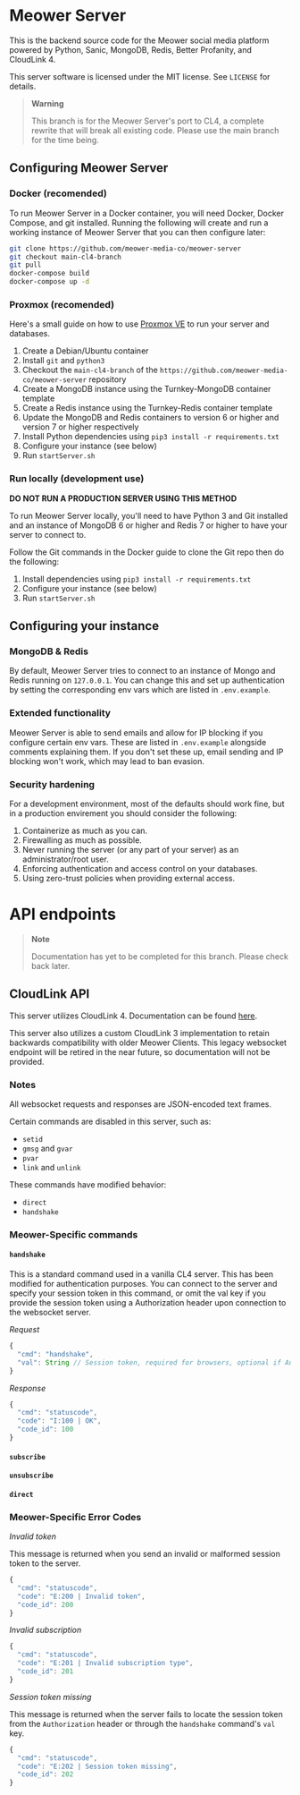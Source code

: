 # Meower Server
This is the backend source code for the Meower social media platform powered by Python, Sanic, MongoDB, Redis, Better Profanity, and CloudLink 4.

This server software is licensed under the MIT license. See `LICENSE` for details.

> **Warning**
>
> This branch is for the Meower Server's port to CL4, a complete rewrite that will break all existing code. Please use the main branch for the time being. 

## Configuring Meower Server
### Docker (recomended)
To run Meower Server in a Docker container, you will need Docker, Docker Compose, and git installed. Running the following will create and run a working instance of Meower Server that you can then configure later:

```sh
git clone https://github.com/meower-media-co/meower-server
git checkout main-cl4-branch
git pull
docker-compose build
docker-compose up -d
```
### Proxmox  (recomended)
Here's a small guide on how to use [Proxmox VE](https://www.proxmox.com/en/proxmox-ve) to run your server and databases.

1. Create a Debian/Ubuntu container
2. Install `git` and `python3`
3. Checkout the `main-cl4-branch` of the `https://github.com/meower-media-co/meower-server` repository
4. Create a MongoDB instance using the Turnkey-MongoDB container template
5. Create a Redis instance using the Turnkey-Redis container template
6. Update the MongoDB and Redis containers to version 6 or higher and version 7 or higher respectively
7. Install Python dependencies using `pip3 install -r requirements.txt`
8. Configure your instance (see below)
9. Run `startServer.sh`

### Run locally (development use)
**DO NOT RUN A PRODUCTION SERVER USING THIS METHOD**

To run Meower Server locally, you'll need to have Python 3 and Git installed and an instance of MongoDB 6 or higher and Redis 7 or higher to have your server to connect to.

Follow the Git commands in the Docker guide to clone the Git repo then do the following:
1. Install dependencies using `pip3 install -r requirements.txt`
2. Configure your instance (see below)
3. Run `startServer.sh`

## Configuring your instance
### MongoDB & Redis
By default, Meower Server tries to connect to an instance of Mongo and Redis running on `127.0.0.1`. You can change this and set up authentication by setting the corresponding env vars which are listed in `.env.example`.

### Extended functionality
Meower Server is able to send emails and allow for IP blocking if you configure certain env vars. These are listed in `.env.example` alongside comments explaining them. If you don't set these up, email sending and IP blocking won't work, which may lead to ban evasion.

### Security hardening
For a development environment, most of the defaults should work fine, but in a production envirement you should consider the following:
1. Containerize as much as you can.
2. Firewalling as much as possible.
3. Never running the server (or any part of your server) as an administrator/root user.
4. Enforcing authentication and access control on your databases.
5. Using zero-trust policies when providing external access.

# API endpoints

> **Note**
>
> Documentation has yet to be completed for this branch. Please check back later.

## CloudLink API
This server utilizes CloudLink 4. Documentation can be found [here](https://github.com/MikeDev101/cloudlink/wiki).

This server also utilizes a custom CloudLink 3 implementation to retain backwards compatibility with older Meower Clients. This legacy websocket endpoint will be retired in the near future, so documentation will not be provided.

### Notes
All websocket requests and responses are JSON-encoded text frames.

Certain commands are disabled in this server, such as:
* `setid`
* `gmsg` and `gvar`
* `pvar`
* `link` and `unlink`

These commands have modified behavior:
* `direct`
* `handshake`

### Meower-Specific commands

#### `handshake`
This is a standard command used in a vanilla CL4 server. This has been modified for authentication purposes.
You can connect to the server and specify your session token in this command, or omit the val key if you
provide the session token using a Authorization header upon connection to the websocket server.

*Request*
```js
{
  "cmd": "handshake",
  "val": String // Session token, required for browsers, optional if Authorization header is provided
}
```

*Response*
```js
{
  "cmd": "statuscode",
  "code": "I:100 | OK",
  "code_id": 100
}
```

#### `subscribe`

#### `unsubscribe`

#### `direct`

### Meower-Specific Error Codes

*Invalid token*

This message is returned when you send an invalid or malformed session token to the server.

```js
{
  "cmd": "statuscode",
  "code": "E:200 | Invalid token",
  "code_id": 200
}
```

*Invalid subscription*
```js
{
  "cmd": "statuscode",
  "code": "E:201 | Invalid subscription type",
  "code_id": 201
}
```

*Session token missing*

This message is returned when the server fails to locate the session token from the `Authorization` header or through the `handshake` command's `val` key.

```js
{
  "cmd": "statuscode",
  "code": "E:202 | Session token missing",
  "code_id": 202
}
```
